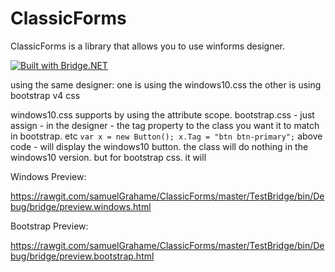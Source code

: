 # ClassicForms

ClassicForms is a library that allows you to use winforms designer.

[![Built with Bridge.NET](https://img.shields.io/badge/built%20with-Bridge.NET-blue.svg)](http://bridge.net/)

using the same designer:
  one is using the windows10.css
  the other is using bootstrap v4 css
  
 windows10.css supports by using the attribute scope.
 bootstrap.css - just assign - in the designer - the tag property to the class you want it to match in bootstrap. etc
 `
 var x = new Button();
 x.Tag = "btn btn-primary";
 `
 above code - will display the windows10 button. the class will do nothing in the windows10 version. but for bootstrap css. it will
  
Windows Preview:

https://rawgit.com/samuelGrahame/ClassicForms/master/TestBridge/bin/Debug/bridge/preview.windows.html

Bootstrap Preview:

https://rawgit.com/samuelGrahame/ClassicForms/master/TestBridge/bin/Debug/bridge/preview.bootstrap.html

